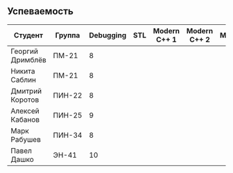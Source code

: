 ## Успеваемость

Студент|Группа|Debugging|STL|Modern C++ 1|Modern C++ 2|Multithreading|Python|Сумма
-|-|-|-|-|-|-|-|-
Георгий Дримблёв|ПМ-21|8||||||8
Никита Саблин|ПМ-21|8||||||8
Дмитрий Коротов|ПИН-22|8||||||8
Алексей Кабанов|ПИН-25|9||||||9
Марк Рабушев|ПИН-34|8||||||8
Павел Дашко|ЭН-41|10||||||10
